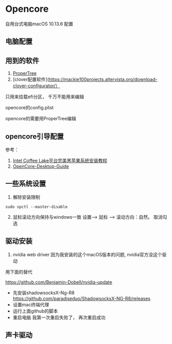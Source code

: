# Opencore
自用台式电脑macOS 10.13.6 配置

## 电脑配置

## 用到的软件
1. [ProperTree](https://github.com/corpnewt/ProperTree)
2. [clover配置软件](https://mackie100projects.altervista.org/download-clover-configurator/）

只用来挂载efi分区， 千万不能用来编辑

opencore的config.plist

opencore的需要用ProperTree编辑
## opencore引导配置
参考：
1. [Intel Coffee Lake平台完美黑苹果系统安装教程](https://www.bilibili.com/video/BV1hA411t7dr)
2. [OpenCore-Desktop-Guide](https://dortania.github.io/OpenCore-Desktop-Guide/)
## 一些系统设置
1. 解除安装限制
```shell script
sudo spctl --master-disable
```
2. 鼠标滚动方向保持与windows一致
设置--> 鼠标 --> 滚动方向：自然。 取消勾选

## 驱动安装
1. nvidia web driver
因为我安装的这个macOS版本的问题, nvidia官方没这个驱动

用下面的替代

https://github.com/Benjamin-Dobell/nvidia-update

- 先安装shadowsocksX-Ng-R8
https://github.com/paradiseduo/ShadowsocksX-NG-R8/releases
- 设置mac终端代理
- 运行上面github的脚本
- 重启电脑
我第一次重启失败了， 再次重启成功

## 声卡驱动


